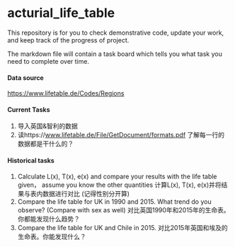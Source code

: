 # acturial_life_table

This repository is for you to check demonstrative code, update your work, and keep track of the progress of project.

The markdown file will contain a task board which tells you what task you need to complete over time.
#### Data source
https://www.lifetable.de/Codes/Regions 


#### Current Tasks
1. 导入英国&智利的数据
2. 读https://www.lifetable.de/File/GetDocument/formats.pdf   了解每一行的数据都是干什么的？



#### Historical tasks
1. Calculate L(x), T(x), e(x) and compare your results with the life table given， assume you know the other quantities 计算L(x), T(x), e(x)并将结果与表内数据进行对比 (记得性别分开算)
2. Compare the life table for UK in 1990 and 2015. What trend do you observe? (Compare with sex as well) 对比英国1990年和2015年的生命表。你都能发现什么趋势？
3. Compare the life table for UK and Chile in 2015. 对比2015年英国和埃及的生命表。你能发现什么？
